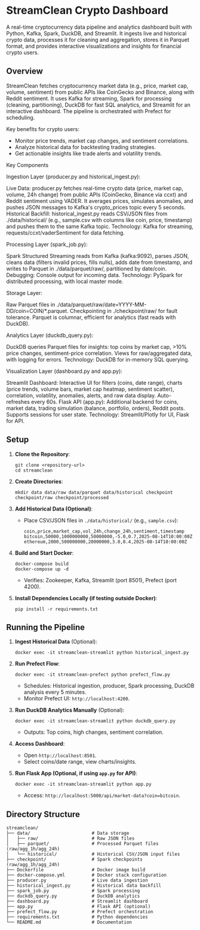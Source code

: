 # StreamClean Crypto Dashboard

A real-time cryptocurrency data pipeline and analytics dashboard built with Python, Kafka, Spark, DuckDB, and Streamlit. It ingests live and historical crypto data, processes it for cleaning and aggregation, stores it in Parquet format, and provides interactive visualizations and insights for financial crypto users.

## Overview

StreamClean fetches cryptocurrency market data (e.g., price, market cap, volume, sentiment) from public APIs like CoinGecko and Binance, along with Reddit sentiment. It uses Kafka for streaming, Spark for processing (cleaning, partitioning), DuckDB for fast SQL analytics, and Streamlit for an interactive dashboard. The pipeline is orchestrated with Prefect for scheduling.

Key benefits for crypto users:
- Monitor price trends, market cap changes, and sentiment correlations.
- Analyze historical data for backtesting trading strategies.
- Get actionable insights like trade alerts and volatility trends.

Key Components

Ingestion Layer (producer.py and historical_ingest.py):

Live Data: producer.py fetches real-time crypto data (price, market cap, volume, 24h change) from public APIs (CoinGecko, Binance via ccxt) and Reddit sentiment using VADER. It averages prices, simulates anomalies, and pushes JSON messages to Kafka's crypto_prices topic every 5 seconds.
Historical Backfill: historical_ingest.py reads CSV/JSON files from ./data/historical/ (e.g., sample.csv with columns like coin, price, timestamp) and pushes them to the same Kafka topic.
Technology: Kafka for streaming, requests/ccxt/vaderSentiment for data fetching.


Processing Layer (spark_job.py):

Spark Structured Streaming reads from Kafka (kafka:9092), parses JSON, cleans data (filters invalid prices, fills nulls), adds date from timestamp, and writes to Parquet in ./data/parquet/raw/, partitioned by date/coin.
Debugging: Console output for incoming data.
Technology: PySpark for distributed processing, with local master mode.


Storage Layer:

Raw Parquet files in ./data/parquet/raw/date=YYYY-MM-DD/coin=COIN/*.parquet.
Checkpointing in ./checkpoint/raw/ for fault tolerance.
Parquet is columnar, efficient for analytics (fast reads with DuckDB).


Analytics Layer (duckdb_query.py):

DuckDB queries Parquet files for insights: top coins by market cap, >10% price changes, sentiment-price correlation.
Views for raw/aggregated data, with logging for errors.
Technology: DuckDB for in-memory SQL querying.


Visualization Layer (dashboard.py and app.py):

Streamlit Dashboard: Interactive UI for filters (coins, date range), charts (price trends, volume bars, market cap heatmap, sentiment scatter), correlation, volatility, anomalies, alerts, and raw data display. Auto-refreshes every 60s.
Flask API (app.py): Additional backend for coins, market data, trading simulation (balance, portfolio, orders), Reddit posts. Supports sessions for user state.
Technology: Streamlit/Plotly for UI, Flask for API.


## Setup

1. **Clone the Repository**:
   ```
   git clone <repository-url>
   cd streamclean
   ```

2. **Create Directories**:
   ```
   mkdir data data/raw data/parquet data/historical checkpoint checkpoint/raw checkpoint/processed
   ```

3. **Add Historical Data (Optional)**:
   - Place CSV/JSON files in `./data/historical/` (e.g., `sample.csv`):
     ```csv
     coin,price,market_cap,vol_24h,change_24h,sentiment,timestamp
     bitcoin,50000,1000000000,50000000,-5.0,0.7,2025-08-14T10:00:00Z
     ethereum,2000,500000000,20000000,3.0,0.4,2025-08-14T10:00:00Z
     ```

4. **Build and Start Docker**:
   ```
   docker-compose build
   docker-compose up -d
   ```
   - Verifies: Zookeeper, Kafka, Streamlit (port 8501), Prefect (port 4200).

5. **Install Dependencies Locally (if testing outside Docker)**:
   ```
   pip install -r requirements.txt
   ```

## Running the Pipeline

1. **Ingest Historical Data** (Optional):
   ```
   docker exec -it streamclean-streamlit python historical_ingest.py
   ```

2. **Run Prefect Flow**:
   ```
   docker exec -it streamclean-prefect python prefect_flow.py
   ```
   - Schedules: Historical ingestion, producer, Spark processing, DuckDB analysis every 5 minutes.
   - Monitor Prefect UI: `http://localhost:4200`.

3. **Run DuckDB Analytics Manually** (Optional):
   ```
   docker exec -it streamclean-streamlit python duckdb_query.py
   ```
   - Outputs: Top coins, high changes, sentiment correlation.

4. **Access Dashboard**:
   - Open `http://localhost:8501`.
   - Select coins/date range, view charts/insights.

5. **Run Flask App (Optional, if using `app.py` for API)**:
   ```
   docker exec -it streamclean-streamlit python app.py
   ```
   - Access: `http://localhost:5000/api/market-data?coin=bitcoin`.

## Directory Structure

```
streamclean/
├── data/                       # Data storage
│   ├── raw/                    # Raw JSON files
│   ├── parquet/                # Processed Parquet files (raw/agg_1h/agg_24h)
│   └── historical/             # Historical CSV/JSON input files
├── checkpoint/                 # Spark checkpoints (raw/agg_1h/agg_24h)
├── Dockerfile                  # Docker image build
├── docker-compose.yml          # Docker stack configuration
├── producer.py                 # Live data ingestion
├── historical_ingest.py        # Historical data backfill
├── spark_job.py                # Spark processing
├── duckdb_query.py             # DuckDB analytics
├── dashboard.py                # Streamlit dashboard
├── app.py                      # Flask API (optional)
├── prefect_flow.py             # Prefect orchestration
├── requirements.txt            # Python dependencies
└── README.md                   # Documentation
